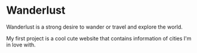 # Wanderlust
Wanderlust is a strong desire to wander or travel and explore the world.

My first project is a cool cute website that contains information of cities I'm in love with.